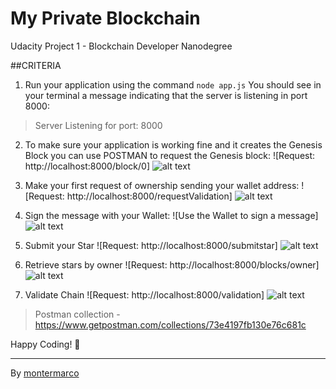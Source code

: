 # My Private Blockchain 
Udacity Project 1 - Blockchain Developer Nanodegree 

##CRITERIA

1. Run your application using the command `node app.js`
You should see in your terminal a message indicating that the server is listening in port 8000:

  > Server Listening for port: 8000

2. To make sure your application is working fine and it creates the Genesis Block you can use POSTMAN to request the Genesis block:
   ![Request: http://localhost:8000/block/0]
   ![alt text](https://res.cloudinary.com/dltkj4r4x/image/upload/v1612151903/Udacity/Screen_Shot_2021-01-31_at_21.19.24.png "2")

    
3. Make your first request of ownership sending your wallet address:
   ![Request: http://localhost:8000/requestValidation]
   ![alt text](https://res.cloudinary.com/dltkj4r4x/image/upload/v1612151895/Udacity/Screen_Shot_2021-01-31_at_21.19.44.png "3")


4. Sign the message with your Wallet:
   ![Use the Wallet to sign a message]
   ![alt text](https://res.cloudinary.com/dltkj4r4x/image/upload/v1612151852/Udacity/Screen_Shot_2021-01-31_at_21.23.09.png "4")

    
5. Submit your Star
   ![Request: http://localhost:8000/submitstar]
   ![alt text](https://res.cloudinary.com/dltkj4r4x/image/upload/v1612151885/Udacity/Screen_Shot_2021-01-31_at_21.20.13.png "5")

    
6. Retrieve stars by owner
   ![Request: http://localhost:8000/blocks/owner]
   ![alt text](https://res.cloudinary.com/dltkj4r4x/image/upload/v1612151869/Udacity/Screen_Shot_2021-01-31_at_21.20.38.png "6")


7. Validate Chain
   ![Request: http://localhost:8000/validation]
   ![alt text](https://res.cloudinary.com/dltkj4r4x/image/upload/v1612151862/Udacity/Screen_Shot_2021-01-31_at_21.21.21.png "7")

  > Postman collection - https://www.getpostman.com/collections/73e4197fb130e76c681c   


Happy Coding! 🚀

---
By [montermarco](https://github.com/montermarco) 

